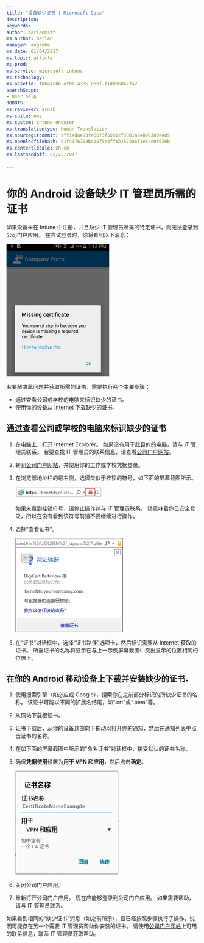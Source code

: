 ```yaml
---
title: "设备缺少证书 | Microsoft Docs"
description: 
keywords: 
author: barlanmsft
ms.author: barlan
manager: angrobe
ms.date: 01/04/2017
ms.topic: article
ms.prod: 
ms.service: microsoft-intune
ms.technology: 
ms.assetid: f0ba4cbb-ef0a-4335-86bf-f1d006867fa2
searchScope:
- User help
ROBOTS: 
ms.reviewer: arnab
ms.suite: ems
ms.custom: intune-enduser
ms.translationtype: Human Translation
ms.sourcegitcommit: 9ff1adae93fe6873f5551cf58b1a2e89638dee85
ms.openlocfilehash: b1f4176704ba25f5e4ff1b1572a6f1e5ce0f620b
ms.contentlocale: zh-cn
ms.lasthandoff: 05/23/2017

---
```


# <a name="your-android-device-is-missing-a-certificate-required-by-your-it-admin"></a>你的 Android 设备缺少 IT 管理员所需的证书

如果设备未在 Intune 中注册，并且缺少 IT 管理员所需的特定证书，则无法登录到公司门户应用。 在尝试登录时，你将看到以下消息：

![screenshot-error-message-about-missing-certificate](./media/andr-cert_install-1-cert_missing.png)

若要解决此问题并获取所需的证书，需要执行两个主要步骤：

- 通过查看公司或学校的电脑来标识缺少的证书。
- 使用你的设备从 Internet 下载缺少的证书。

## <a name="identify-the-missing-certificate-by-looking-on-a-company-or-school-pc"></a>通过查看公司或学校的电脑来标识缺少的证书

1. 在电脑上，打开 Internet Explorer。 如果没有用于此目的的电脑，请与 IT 管理员联系。 若要查找 IT 管理员的联系信息，请查看[公司门户网站](http://portal.manage.microsoft.com)。

2. 转到[公司门户网站](http://portal.manage.microsoft.com)，并使用你的工作或学校凭据登录。

3. 在浏览器地址栏的最右侧，选择类似于挂锁的符号，如下面的屏幕截图所示。

    ![screenshot-internet-explorer-address-bar-padlock-symbol](./media/andr-missing-cert-ie-padlock-symbol.png)

    如果未看到挂锁符号，请停止操作并与 IT 管理员联系。 锁意味着你已安全登录，所以在没有看到该符号前请不要继续进行操作。

4. 选择“查看证书”。

    ![screenshot-internet-explorer-view-certificates-button-on-website-identification-dialog](./media/andr-missg-cert-ie-view-cert-button.png)

5. 在“证书”对话框中，选择“证书路径”选项卡，然后标识需要从 Internet 获取的证书。 所需证书的名称将显示在与上一示例屏幕截图中突出显示的位置相同的位置上。

## <a name="download-and-install-the-missing-certificate-on-your-android-mobile-device"></a>在你的 Android 移动设备上下载并安装缺少的证书。

1. 使用搜索引擎（如必应或 Google），搜索你在之前部分标识的所缺少证书的名称。 该证书可能以不同的扩展名结尾，如“.crt”或“.pem”等。

2. 从网站下载根证书。

3. 证书下载后，从你的设备顶部向下拖动以打开你的通知，然后在通知列表中点击证书的名称。

4. 在如下面的屏幕截图中所示的“命名证书”对话框中，接受默认的证书名称。

5. 确保**凭据使用**设置为**用于 VPN 和应用**，然后点击**确定**。

    ![screenshot-certificate-name-dialog-showing-certificate-name](./media/andr-missing-cert-cert-name.png)

6. 关闭公司门户应用。

7. 重新打开公司门户应用。 现在应能够登录到公司门户应用。 如果需要帮助，请与 IT 管理员联系。

如果看到相同的“缺少证书”消息（如之前所示），且已经按照步骤执行了操作，说明可能存在另一个需要 IT 管理员帮助你安装的证书。 请使用[公司门户网站](http://portal.manage.microsoft.com)上可用的联系信息，联系 IT 管理员获取帮助。

